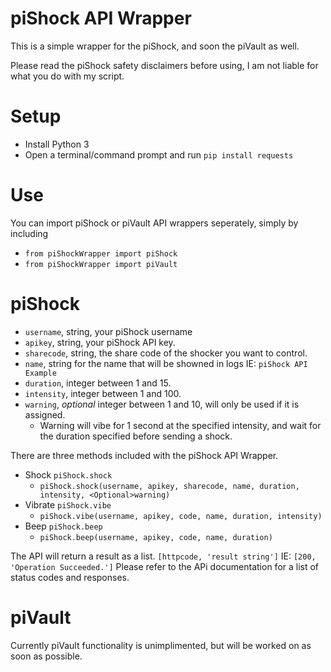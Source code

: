 # piShock API Wrapper
This is a simple wrapper for the piShock, and soon the piVault as well.

Please read the piShock safety disclaimers before using, I am not liable for what you do with my script.

# Setup
* Install Python 3
* Open a terminal/command prompt and run `pip install requests`

# Use
You can import piShock or piVault API wrappers seperately, simply by including 
* `from piShockWrapper import piShock`
* `from piShockWrapper import piVault`

# piShock
* `username`, string, your piShock username
* `apikey`, string, your piShock API key.
* `sharecode`, string, the share code of the shocker you want to control.
* `name`, string for the name that will be showned in logs IE: `piShock API Example`
* `duration`, integer between 1 and 15.
* `intensity`, integer between 1 and 100.
* `warning`, *optional* integer between 1 and 10, will only be used if it is assigned.
  - Warning will vibe for 1 second at the specified intensity, and wait for the duration specified before sending a shock.

There are three methods included with the piShock API Wrapper.
* Shock `piShock.shock`
  - `piShock.shock(username, apikey, sharecode, name, duration, intensity, <Optional>warning)`
* Vibrate `piShock.vibe`
  - `piShock.vibe(username, apikey, code, name, duration, intensity)`
* Beep `piShock.beep`
  - `piShock.beep(username, apikey, code, name, duration)`

The API will return a result as a list.
`[httpcode, 'result string']`
IE: `[200, 'Operation Succeeded.']`
Please refer to the APi documentation for a list of status codes and responses.

# piVault
Currently piVault functionality is unimplimented, but will be worked on as soon as possible.